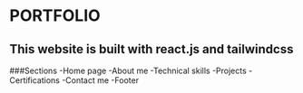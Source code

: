 # PORTFOLIO

## This website is built with react.js and tailwindcss

###Sections
-Home page
-About me
-Technical skills
-Projects
-Certifications
-Contact me
-Footer

